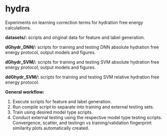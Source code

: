 # hydra
Experiments on learning correction terms for hydration free energy calculations.

__datasets/:__ scripts and original data for feature and label generation.

__dGhydr_DNN/:__ scripts for training and testing DNN absolute hydration free energy protocol, output models and figures.

__dGhydr_SVM/:__ scripts for training and testing SVM absolute hydration free energy protocol, output models and figures.

__ddGhydr_SVM/:__ scripts for training and testing SVM relative hydration free energy protocol.

__General workflow:__ 
1. Execute scripts for feature and label generation. 
2. Run compile script to separate into training and external testing sets. 
3. Train using desired model type scripts.
4. Conduct external testing using the respective model type testing scripts. Convergence, scatter, and testingn vs training/validation fingerprint similarity plots automatically created.

